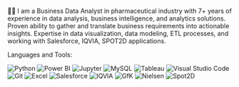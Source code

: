 👨‍💻 I am a Business Data Analyst in pharmaceutical industry with 7+ years of experience in data analysis, business intelligence, and analytics solutions. Proven ability to gather and translate business requirements into actionable insights. Expertise in data visualization, data modeling, ETL processes, and working with Salesforce, IQVIA, SPOT2D applications.


Languages and Tools:

![Python](https://img.shields.io/badge/Python-3776AB?style=for-the-badge&logo=python&logoColor=white)
![Power BI](https://img.shields.io/badge/Power%20BI-F2C811?style=for-the-badge&logo=power-bi&logoColor=black)
![Jupyter](https://img.shields.io/badge/Jupyter-F37626?style=for-the-badge&logo=jupyter&logoColor=white)
![MySQL](https://img.shields.io/badge/MySQL-4479A1?style=for-the-badge&logo=mysql&logoColor=white)
![Tableau](https://img.shields.io/badge/Tableau-E97627?style=for-the-badge&logo=tableau&logoColor=white)
![Visual Studio Code](https://img.shields.io/badge/Visual%20Studio%20Code-007ACC?style=for-the-badge&logo=visualstudiocode&logoColor=white)
![Git](https://img.shields.io/badge/Git-F05032?style=for-the-badge&logo=git&logoColor=white)
![Excel](https://img.shields.io/badge/Excel-217346?style=for-the-badge&logo=microsoft-excel&logoColor=white)
![Salesforce](https://img.shields.io/badge/Salesforce-00A1E0?style=for-the-badge&logo=salesforce&logoColor=white)
![IQVIA](https://img.shields.io/badge/IQVIA-0071C5?style=for-the-badge&logoColor=white)
![GfK](https://img.shields.io/badge/GfK-FF8000?style=for-the-badge&logoColor=white)
![Nielsen](https://img.shields.io/badge/Nielsen-0054A6?style=for-the-badge&logoColor=white)
![Spot2D](https://img.shields.io/badge/Spot2D-2E8B57?style=for-the-badge&logoColor=white)


